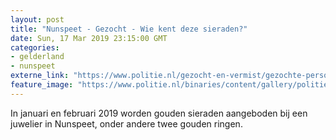```yaml
---
layout: post
title: "Nunspeet - Gezocht - Wie kent deze sieraden?"
date: Sun, 17 Mar 2019 23:15:00 GMT
categories: 
- gelderland 
- nunspeet 
externe_link: "https://www.politie.nl/gezocht-en-vermist/gezochte-personen/2019/maart/02-oon/fb/wie-herkent-deze-sieraden.html"
feature_image: "https://www.politie.nl/binaries/content/gallery/politie/gezocht/verdachten/2019/maart/02-on/2019053991-1.jpg"
---
```


In januari en februari 2019 worden gouden sieraden aangeboden bij een juwelier in Nunspeet, onder andere twee gouden ringen.
